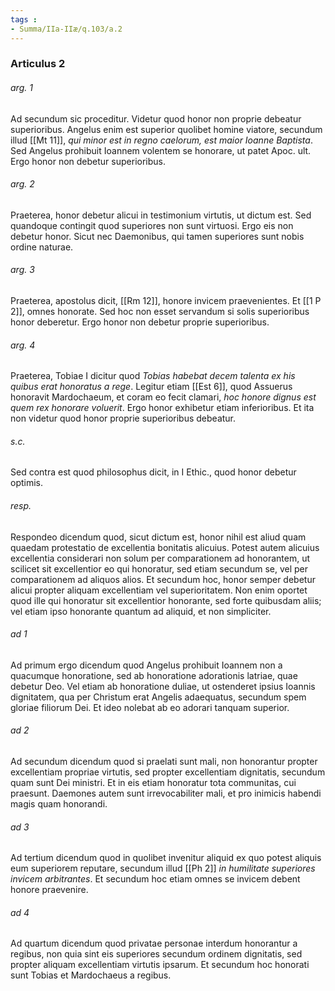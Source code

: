 ```yaml
---
tags : 
- Summa/IIa-IIæ/q.103/a.2
---
```


### Articulus 2

###### arg. 1
Ad secundum sic proceditur. Videtur quod honor non proprie debeatur superioribus. Angelus enim est superior quolibet homine viatore, secundum illud [[Mt 11]], *qui minor est in regno caelorum, est maior Ioanne Baptista*. Sed Angelus prohibuit Ioannem volentem se honorare, ut patet Apoc. ult. Ergo honor non debetur superioribus.

###### arg. 2
Praeterea, honor debetur alicui in testimonium virtutis, ut dictum est. Sed quandoque contingit quod superiores non sunt virtuosi. Ergo eis non debetur honor. Sicut nec Daemonibus, qui tamen superiores sunt nobis ordine naturae.

###### arg. 3
Praeterea, apostolus dicit, [[Rm 12]], honore invicem praevenientes. Et [[1 P 2]], omnes honorate. Sed hoc non esset servandum si solis superioribus honor deberetur. Ergo honor non debetur proprie superioribus.

###### arg. 4
Praeterea, Tobiae I dicitur quod *Tobias habebat decem talenta ex his quibus erat honoratus a rege*. Legitur etiam [[Est 6]], quod Assuerus honoravit Mardochaeum, et coram eo fecit clamari, *hoc honore dignus est quem rex honorare voluerit*. Ergo honor exhibetur etiam inferioribus. Et ita non videtur quod honor proprie superioribus debeatur.

###### s.c.
Sed contra est quod philosophus dicit, in I Ethic., quod honor debetur optimis.

###### resp.
Respondeo dicendum quod, sicut dictum est, honor nihil est aliud quam quaedam protestatio de excellentia bonitatis alicuius. Potest autem alicuius excellentia considerari non solum per comparationem ad honorantem, ut scilicet sit excellentior eo qui honoratur, sed etiam secundum se, vel per comparationem ad aliquos alios. Et secundum hoc, honor semper debetur alicui propter aliquam excellentiam vel superioritatem. Non enim oportet quod ille qui honoratur sit excellentior honorante, sed forte quibusdam aliis; vel etiam ipso honorante quantum ad aliquid, et non simpliciter.

###### ad 1
Ad primum ergo dicendum quod Angelus prohibuit Ioannem non a quacumque honoratione, sed ab honoratione adorationis latriae, quae debetur Deo. Vel etiam ab honoratione duliae, ut ostenderet ipsius Ioannis dignitatem, qua per Christum erat Angelis adaequatus, secundum spem gloriae filiorum Dei. Et ideo nolebat ab eo adorari tanquam superior.

###### ad 2
Ad secundum dicendum quod si praelati sunt mali, non honorantur propter excellentiam propriae virtutis, sed propter excellentiam dignitatis, secundum quam sunt Dei ministri. Et in eis etiam honoratur tota communitas, cui praesunt. Daemones autem sunt irrevocabiliter mali, et pro inimicis habendi magis quam honorandi.

###### ad 3
Ad tertium dicendum quod in quolibet invenitur aliquid ex quo potest aliquis eum superiorem reputare, secundum illud [[Ph 2]] *in humilitate superiores invicem arbitrantes*. Et secundum hoc etiam omnes se invicem debent honore praevenire.

###### ad 4
Ad quartum dicendum quod privatae personae interdum honorantur a regibus, non quia sint eis superiores secundum ordinem dignitatis, sed propter aliquam excellentiam virtutis ipsarum. Et secundum hoc honorati sunt Tobias et Mardochaeus a regibus.

